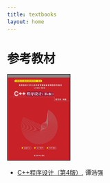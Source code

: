 ```yaml
---
title: textbooks
layout: home
---
```


# 参考教材

<div>
	<a href="http://www.tup.tsinghua.edu.cn/booksCenter/book_09067402.html">
		<img src="./assets/images/thqcpp.jpg" style="height: 200px;" border="1">
	</a>
</div>

-   [C++程序设计（第4版）](http://www.tup.tsinghua.edu.cn/booksCenter/book_09067402.html), 谭浩强
